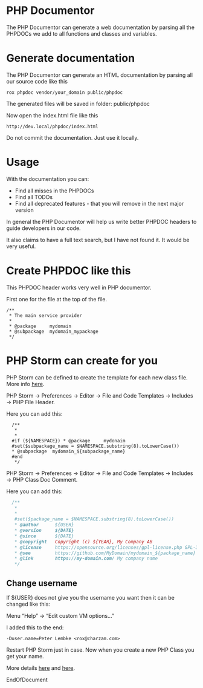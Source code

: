 # PHP Documentor
The PHP Documentor can generate a web documentation by parsing all the PHPDOCs we add to all functions and classes and variables.

# Generate documentation
The PHP Documentor can generate an HTML documentation by parsing all our source code like this

```
rox phpdoc vendor/your_domain public/phpdoc
```

The generated files will be saved in folder: public/phpdoc

Now open the index.html file like this

``` 
http://dev.local/phpdoc/index.html
```

Do not commit the documentation. Just use it locally.

# Usage
With the documentation you can:

* Find all misses in the PHPDOCs
* Find all TODOs
* Find all deprecated features - that you will remove in the next major version 

In general the PHP Documentor will help us write better PHPDOC headers to guide developers in our code.

It also claims to have a full text search, but I have not found it. It would be very useful.

# Create PHPDOC like this
This PHPDOC header works very well in PHP documentor.

First one for the file at the top of the file.
```
/**
 * The main service provider
 *
 * @package     mydomain
 * @subpackage  mydomain_mypackage
 */
```

# PHP Storm can create for you
PHP Storm can be defined to create the template for each new class file.
More info [here](https://www.jetbrains.com/help/phpstorm/settings-file-and-code-templates.html).
  
PHP Storm -> Preferences -> Editor -> File and Code Templates -> Includes -> PHP File Header.
  
Here you can add this:
``` 
  /**
   * 
   *
  #if (${NAMESPACE}) * @package     mydonaim
  #set($subpackage_name = $NAMESPACE.substring(8).toLowerCase())
  * @subpackage  mydomain_${subpackage_name}
  #end
   */
```
PHP Storm -> Preferences -> Editor -> File and Code Templates -> Includes -> PHP Class Doc Comment.
  
Here you can add this:
```php 
  /**
   *
   * 
   #set($package_name = $NAMESPACE.substring(8).toLowerCase())
   * @author      ${USER}
   * @version     ${DATE}
   * @since       ${DATE}
   * @copyright   Copyright (c) ${YEAR}, My Company AB
   * @license     https://opensource.org/licenses/gpl-license.php GPL-3.0-or-later
   * @see         https://github.com/MyDomain/mydomain_${package_name} GitHub
   * @link        https://my-domain.com/ My company name
   */
```  
     
## Change username
If ${USER} does not give you the username you want then it can be changed like this:
  
Menu “Help” → “Edit custom VM options…”
  
I added this to the end:
  
``` 
-Duser.name=Peter Lembke <rox@charzam.com>
```  

Restart PHP Storm just in case. Now when you create a new PHP Class you get your name.
  
More details [here](https://intellij-support.jetbrains.com/hc/en-us/community/posts/207046805-How-to-change-USER-vaule-) and [here](https://www.jetbrains.com/help/phpstorm/tuning-the-ide.html#default-dirs).

EndOfDocument
